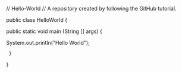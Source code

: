 // Hello-World
// A repository created by following the GitHub tutorial.

public class HelloWorld {

  public static void main (String [] args) {
  
  System.out.println("Hello World");
  
     }
  }
